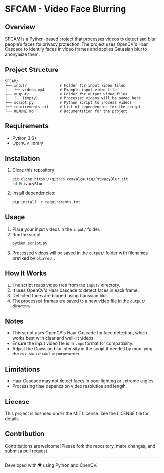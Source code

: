 # SFCAM - Video Face Blurring

## Overview
SFCAM is a Python-based project that processes videos to detect and blur people's faces for privacy protection. The project uses OpenCV's Haar Cascade to identify faces in video frames and applies Gaussian blur to anonymize them.

## Project Structure
```
SFCAM/
├── input/               # Folder for input video files
│   └── videos.mp4       # Example input video file
├── output/              # Folder for output video files
│   └── (empty)          # Processed videos will be saved here
├── script.py            # Python script to process videos
├── requirements.txt     # List of dependencies for the script
└── README.md            # Documentation for the project
```

## Requirements
- Python 3.6+
- OpenCV library

## Installation
1. Clone this repository:
   ```bash
   git clone https://github.com/aloautiq/PrivacyBlur.git
   cd PrivacyBlur
   ```

2. Install dependencies:
   ```bash
   pip install -r requirements.txt
   ```

## Usage
1. Place your input videos in the `input/` folder.
2. Run the script:
   ```bash
   python script.py
   ```
3. Processed videos will be saved in the `output/` folder with filenames prefixed by `blurred_`.

## How It Works
1. The script reads video files from the `input/` directory.
2. It uses OpenCV's Haar Cascade to detect faces in each frame.
3. Detected faces are blurred using Gaussian blur.
4. The processed frames are saved to a new video file in the `output/` directory.

## Notes
- This script uses OpenCV's Haar Cascade for face detection, which works best with clear and well-lit videos.
- Ensure the input video file is in `.mp4` format for compatibility.
- Adjust the Gaussian blur intensity in the script if needed by modifying the `cv2.GaussianBlur` parameters.

## Limitations
- Haar Cascade may not detect faces in poor lighting or extreme angles.
- Processing time depends on video resolution and length.

## License
This project is licensed under the MIT License. See the LICENSE file for details.

## Contribution
Contributions are welcome! Please fork the repository, make changes, and submit a pull request.

---
Developed with ❤️ using Python and OpenCV.
